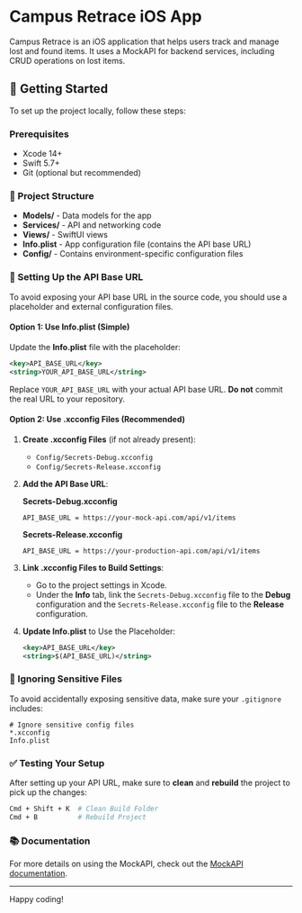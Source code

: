 # Campus Retrace iOS App

Campus Retrace is an iOS application that helps users track and manage lost and found items. It uses a MockAPI for backend services, including CRUD operations on lost items.

## 🚀 Getting Started

To set up the project locally, follow these steps:

### Prerequisites

* Xcode 14+
* Swift 5.7+
* Git (optional but recommended)

### 📂 Project Structure

* **Models/** - Data models for the app
* **Services/** - API and networking code
* **Views/** - SwiftUI views
* **Info.plist** - App configuration file (contains the API base URL)
* **Config/** - Contains environment-specific configuration files

### 🔑 Setting Up the API Base URL

To avoid exposing your API base URL in the source code, you should use a placeholder and external configuration files.

#### **Option 1: Use Info.plist (Simple)**

Update the **Info.plist** file with the placeholder:

```xml
<key>API_BASE_URL</key>
<string>YOUR_API_BASE_URL</string>
```

Replace `YOUR_API_BASE_URL` with your actual API base URL. **Do not** commit the real URL to your repository.

#### **Option 2: Use .xcconfig Files (Recommended)**

1. **Create .xcconfig Files** (if not already present):

   * `Config/Secrets-Debug.xcconfig`
   * `Config/Secrets-Release.xcconfig`

2. **Add the API Base URL**:

   **Secrets-Debug.xcconfig**

   ```plaintext
   API_BASE_URL = https://your-mock-api.com/api/v1/items
   ```

   **Secrets-Release.xcconfig**

   ```plaintext
   API_BASE_URL = https://your-production-api.com/api/v1/items
   ```

3. **Link .xcconfig Files to Build Settings**:

   * Go to the project settings in Xcode.
   * Under the **Info** tab, link the `Secrets-Debug.xcconfig` file to the **Debug** configuration and the `Secrets-Release.xcconfig` file to the **Release** configuration.

4. **Update Info.plist** to Use the Placeholder:

   ```xml
   <key>API_BASE_URL</key>
   <string>$(API_BASE_URL)</string>
   ```

### 📝 Ignoring Sensitive Files

To avoid accidentally exposing sensitive data, make sure your `.gitignore` includes:

```plaintext
# Ignore sensitive config files
*.xcconfig
Info.plist
```

### ✅ Testing Your Setup

After setting up your API URL, make sure to **clean** and **rebuild** the project to pick up the changes:

```bash
Cmd + Shift + K  # Clean Build Folder
Cmd + B          # Rebuild Project
```

### 📚 Documentation

For more details on using the MockAPI, check out the [MockAPI documentation](https://mockapi.io/docs).

---

Happy coding!
